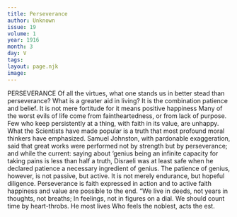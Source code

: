 ```yaml
---
title: Perseverance
author: Unknown
issue: 19
volume: 1
year: 1916
month: 3
day: V
tags:
layout: page.njk
image:
---
```

PERSEVERANCE    Of all the virtues, what one stands us in better stead than perseverance? What is a greater aid in living? It is the combination patience and belief. It is not mere fortitude for it means positive happiness Many of the worst evils of life come from faintheartedness, or from lack of purpose. Few who keep persistently at a thing, with faith in its value, are unhappy. What the Scientists have made popular is a truth that most profound moral thinkers have emphasized. Samuel Johnston, with pardonable exaggeration, said that great works were performed not by strength but by perseverance; and while the current: saying about ‘genius being an infinite capacity for taking pains is less than half a truth, Disraeli was at least safe when he declared patience a necessary ingredient of genius. The patience of genius, however, is not passive, but active. It is not merely endurance, but hopeful diligence. Perseverance is faith expressed in action and to active faith happiness and value are possible to the end.       “We live in deeds, not years in thoughts, not breaths;    In feelings, not in figures on a dial.    We should count time by heart-throbs. He most lives    Who feels the noblest, acts the est. 
